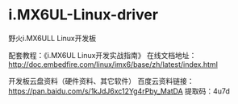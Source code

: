 # i.MX6UL-Linux-driver
野火i.MX6ULL Linux开发板

配套教程：《i.MX6UL Linux开发实战指南》
在线文档地址：http://doc.embedfire.com/linux/imx6/base/zh/latest/index.html

开发板云盘资料（硬件资料、其它软件）
百度云资料链接： https://pan.baidu.com/s/1kJdJ6xc12Yg4rPby_MatDA 
提取码：4u7d
